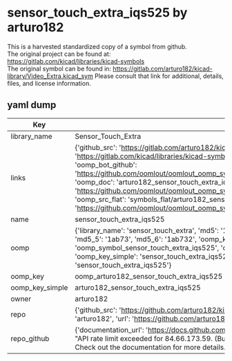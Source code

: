 # sensor_touch_extra_iqs525 by arturo182  
This is a harvested standardized copy of a symbol from github.  
The original project can be found at:  
https://gitlab.com/kicad/libraries/kicad-symbols  
The original symbol can be found in:
https://gitlab.com/arturo182/kicad-library/Video_Extra.kicad_sym
Please consult that link for additional, details, files, and license information.  
## yaml dump  
| Key | Value |  
| --- | --- |  
| library_name | Sensor_Touch_Extra |  
| links | {'github_src': 'https://gitlab.com/arturo182/kicad-library/Video_Extra.kicad_sym', 'github_src_repo': 'https://gitlab.com/kicad/libraries/kicad-symbols', 'oomp_bot': 'arturo182_sensor_touch_extra_iqs525/working', 'oomp_bot_github': 'https://github.com/oomlout/oomlout_oomp_symbol_bot/tree/main/arturo182_sensor_touch_extra_iqs525/working', 'oomp_doc': 'arturo182_sensor_touch_extra_iqs525/working', 'oomp_doc_github': 'https://github.com/oomlout/oomlout_oomp_symbol_doc/tree/main/arturo182_sensor_touch_extra_iqs525/working', 'oomp_src_flat': 'symbols_flat/arturo182_sensor_touch_extra_iqs525/working', 'oomp_src_flat_github': 'https://github.com/oomlout/oomlout_oomp_symbol_src/tree/main/arturo182_sensor_touch_extra_iqs525/working'} |  
| name | sensor_touch_extra_iqs525 |  
| oomp | {'library_name': 'sensor_touch_extra', 'md5': '1ab732f0fbe973a5c094ccc0d927c582', 'md5_10': '1ab732f0fb', 'md5_5': '1ab73', 'md5_6': '1ab732', 'oomp_key': 'oomp_sensor_touch_extra_iqs525', 'oomp_key_extra': 'oomp_symbol_sensor_touch_extra_iqs525', 'oomp_key_full': 'oomp_symbol_sensor_touch_extra_iqs525_1ab732', 'oomp_key_simple': 'sensor_touch_extra_iqs525', 'owner_name': 'arturo182', 'symbol_name': 'sensor_touch_extra_iqs525'} |  
| oomp_key | oomp_arturo182_sensor_touch_extra_iqs525 |  
| oomp_key_simple | arturo182_sensor_touch_extra_iqs525 |  
| owner | arturo182 |  
| repo | {'github_src': 'https://github.com/arturo182/kicad-library/Video_Extra.kicad_sym', 'name': 'kicad-library', 'owner': 'arturo182', 'url': 'https://github.com/arturo182/kicad-library'} |  
| repo_github | {'documentation_url': 'https://docs.github.com/rest/overview/resources-in-the-rest-api#rate-limiting', 'message': "API rate limit exceeded for 84.66.173.59. (But here's the good news: Authenticated requests get a higher rate limit. Check out the documentation for more details.)"} |  

